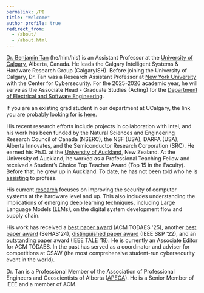 ```yaml
---
permalink: /PI
title: "Welcome"
author_profile: true
redirect_from: 
  - /about/
  - /about.html
---
```


[Dr. Benjamin Tan](https://profiles.ucalgary.ca/peng-seng-benjamin-tan) (he/him/his) is an Assistant Professor at the [University of Calgary](www.ucalgary.ca), Alberta, Canada. He leads the Calgary Intelligent Systems & Hardware Research Group (CalgaryISH). Before joining the University of Calgary, Dr. Tan was a Research Assistant Professor at [New York University](https://engineering.nyu.edu/academics/departments/electrical-and-computer-engineering) with the Center for Cybersecurity.  For the 2025-2026 academic year, he will serve as the Associate Head - Graduate Studies (Acting) for the [Department of Electrical and Software Engineering](https://schulich.ucalgary.ca/electrical-software). 

If you are an existing grad student in our department at UCalgary, the link you are probably looking for is [here](https://schulich.ucalgary.ca/electrical-software/programs/graduate/program-resources).

His recent research efforts include projects in collaboration with Intel, and his work has been funded by the Natural Sciences and Engineering Research Council of Canada (NSERC), the NSF (USA), DARPA (USA), Alberta Innovates, and the Semiconductor Research Corporation (SRC). He earned his Ph.D. at the [University of Auckland](https://www.auckland.ac.nz/en/engineering/about-the-faculty/engineering/electrical-computer-and-software-engineering.html), New Zealand. At the University of Auckland, he worked as a Professional Teaching Fellow and received a Student’s Choice Top Teacher Award (Top 15 in the Faculty). Before that, he grew up in Auckland. To date, he has not been told who he is [assisting](https://en.wikipedia.org/wiki/Academic_ranks_in_Canada) to profess. 

His current [research](https://scholar.google.com/citations?user=GOjr_RAAAAAJ) focuses on improving the security of computer systems at the hardware level and up. This also includes understanding the implications of emerging deep learning techniques, including Large Language Models (LLMs), on the digital system development flow and supply chain.

His work has received a [best paper award](https://dl.acm.org/doi/10.1145/3643681) (ACM TODAES '25), another [best paper award](http://doi.org/10.1109/LES.2023.3329417) (SeHAS'24), [distinguished paper award](https://dl.acm.org/doi/10.1145/3610721) (IEEE S&P ‘22), and an [outstanding paper](http://doi.org/10.1109/TALE.2018.8615423) award (IEEE TALE ‘18). He is currently an Associate Editor for ACM TODAES. In the past has served as a coordinator and adviser for competitions at CSAW (the most comprehensive student-run cybersecurity event in the world). 

Dr. Tan is a Professional Member of the Association of Professional Engineers and Geoscientists of Alberta ([APEGA](https://www.apega.ca/members/member-directory?term=300558&page=1)). He is a Senior Member of IEEE and a member of ACM. 
